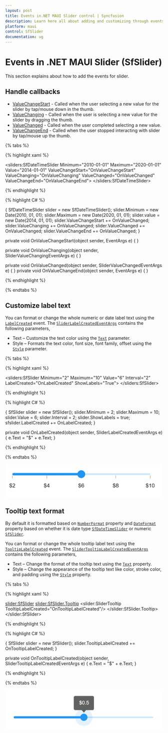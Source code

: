 ```yaml
---
layout: post
title: Events in.NET MAUI Slider control | Syncfusion 
description: Learn here all about adding and customizing through events of Syncfusion .NET MAUI Slider (SfSlider) control and more.
platform: maui
control: SfSlider
documentation: ug
---
```


# Events in .NET MAUI Slider (SfSlider)

This section explains about how to add the events for slider.

## Handle callbacks

* [ValueChangeStart](https://help.syncfusion.com/cr/maui/Syncfusion.Maui.Sliders.SliderBase.html#Syncfusion_Maui_Sliders_SliderBase_ValueChangeStart) -  Called when the user selecting a new value for the slider by tap/mouse down in the thumb.
* [ValueChanging](https://help.syncfusion.com/cr/maui/Syncfusion.Maui.Sliders.SfSlider.html#Syncfusion_Maui_Sliders_SfSlider_ValueChanging) - Called when the user is selecting a new value for the slider by dragging the thumb.
* [ValueChanged](https://help.syncfusion.com/cr/maui/Syncfusion.Maui.Sliders.SfSlider.html#Syncfusion_Maui_Sliders_SfSlider_ValueChanged) - Called when the user completed selecting a new value.
* [ValueChangeEnd](https://help.syncfusion.com/cr/maui/Syncfusion.Maui.Sliders.SliderBase.html#Syncfusion_Maui_Sliders_SliderBase_ValueChangeEnd) - Called when the user stopped interacting with slider by tap/mouse up the thumb.

{% tabs %}

{% highlight xaml %}

<sliders:SfDateTimeSlider  Minimum="2010-01-01" 
  	                        Maximum="2020-01-01" 
		                     Value="2014-01-01" 
	                        ValueChangeStart="OnValueChangeStart" 
	 	                     ValueChanging="OnValueChanging" 
		                     ValueChanged="OnValueChanged" 
		                     ValueChangeEnd="OnValueChangeEnd">
</sliders:SfDateTimeSlider>

{% endhighlight %}

{% highlight C# %}

{
   SfDateTimeSlider slider = new SfDateTimeSlider();
   slider.Minimum = new Date(2010, 01, 01);
   slider.Maximum = new Date(2020, 01, 01);
   slider.value = new Date(2014, 01, 01);
   slider.ValueChangeStart += OnValueChanged;
   slider.ValueChanging += OnValueChanged;
   slider.ValueChanged += OnValueChanged;
   slider.ValueChangeEnd += OnValueChanged;
}

private void OnValueChangeStart(object sender, EventArgs e)
{
}

private void OnValueChanging(object sender, SliderValueChangingEventArgs e)
{
}

private void OnValueChanged(object sender, SliderValueChangedEventArgs e) 
{
}
private void OnValueChangeEnd(object sender, EventArgs e)
{
}

{% endhighlight %}

{% endtabs %}


## Customize label text

You can format or change the whole numeric or date label text using the [`LabelCreated`](https://help.syncfusion.com/cr/maui/Syncfusion.Maui.Sliders.SliderBase.html#Syncfusion_Maui_Sliders_SliderBase_LabelCreated) event. The [`SliderLabelCreatedEventArgs`](https://help.syncfusion.com/cr/maui/Syncfusion.Maui.Sliders.SliderLabelCreatedEventArgs.html) contains the following parameters,

* Text – Customize the text color using the [`Text`](https://help.syncfusion.com/cr/maui/Syncfusion.Maui.Sliders.SliderLabelCreatedEventArgs.html#Syncfusion_Maui_Sliders_SliderLabelCreatedEventArgs_Style) parameter.
* Style – Formats the text color, font size, font family, offset using the [`Style`](https://help.syncfusion.com/cr/maui/Syncfusion.Maui.Sliders.SliderLabelCreatedEventArgs.html#Syncfusion_Maui_Sliders_SliderLabelCreatedEventArgs_Style) parameter.

{% tabs %}

{% highlight xaml %}

<sliders:SfSlider Minimum="2" 
                  Maximum="10" 
                  Value="6" 
		            Interval="2" 	           
	               LabelCreated="OnLabelCreated" 
		            ShowLabels="True">
</sliders:SfSlider>

{% endhighlight %}

{% highlight C# %}

{
   SfSlider slider = new SfSlider();
   slider.Minimum = 2;
   slider.Maximum = 10;
   slider.Value = 6;
   slider.Interval = 2;
   slider.ShowLabels = true;
   sfslider.LabelCreated += OnLabelCreated;
 }

 private void OnLabelCreated(object sender, SliderLabelCreatedEventArgs e)
 {
   e.Text = "$" + e.Text;
 }

{% endhighlight %}

{% endtabs %}

![Slider custom label](images/labels-and-dividers/custom-label.png)


## Tooltip text format

By default it is formatted based on [`NumberFormat`](https://help.syncfusion.com/cr/maui/Syncfusion.Maui.Sliders.SfSlider.html#Syncfusion_Maui_Sliders_SfSlider_NumberFormat)  property and [`DateFormat`](https://help.syncfusion.com/cr/maui/Syncfusion.Maui.Sliders.SfDateTimeSlider.html#Syncfusion_Maui_Sliders_SfDateTimeSlider_DateFormat) property based on whether it is date type [`SfDateTimeSlider`](https://help.syncfusion.com/cr/maui/Syncfusion.Maui.Sliders.SfDateTimeSlider.html) or numeric [`SfSlider`](https://help.syncfusion.com/cr/maui/Syncfusion.Maui.Sliders.SfSlider.html).

You can format or change the whole tooltip label text using the [`TooltipLabelCreated`](https://help.syncfusion.com/cr/maui/Syncfusion.Maui.Sliders.SliderTooltip.html#Syncfusion_Maui_Sliders_SliderTooltip_TooltipLabelCreated) event. The [`SliderTooltipLabelCreatedEventArgs`](https://help.syncfusion.com/cr/maui/Syncfusion.Maui.Sliders.SliderTooltipLabelCreatedEventArgs.html) contains the following parameters,

* Text – Change the format of the tooltip text using the [`Text`](https://help.syncfusion.com/cr/maui/Syncfusion.Maui.Sliders.SliderTooltipLabelCreatedEventArgs.html#Syncfusion_Maui_Sliders_SliderTooltipLabelCreatedEventArgs_Text) property.
* Style – Change the appearance of the tooltip text like color, stroke color, and padding using the [`Style`](https://help.syncfusion.com/cr/maui/Syncfusion.Maui.Sliders.SliderTooltipLabelCreatedEventArgs.html) property.

{% tabs %}

{% highlight xaml %}

<slider:SfSlider>
   <slider:SfSlider.Tooltip>
      <slider:SliderTooltip TooltipLabelCreated="OnTooltipLabelCreated"/>
   </slider:SfSlider.Tooltip>
</slider:SfSlider>

{% endhighlight %}

{% highlight C# %}

{
   SfSlider slider = new SfSlider();
   slider.TooltipLabelCreated += OnTooltipLabelCreated;
}

private void OnTooltipLabelCreated(object sender, SliderTooltipLabelCreatedEventArgs e)
{
    e.Text = "$" + e.Text;
}

{% endhighlight %}

{% endtabs %}

![Slider custom tooltip](images/tooltip/custom-tooltip.png)


